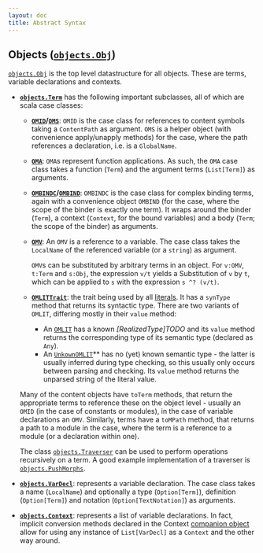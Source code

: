 ```yaml
---
layout: doc
title: Abstract Syntax
---
```


## Objects ([`objects.Obj`](http://kwarc.github.io/MMT/api/index.html#info.kwarc.mmt.api.objects.Obj))

[`objects.Obj`](http://kwarc.github.io/MMT/api/index.html#info.kwarc.mmt.api.objects.Obj) is the top level datastructure for all objects.
These are terms, variable declarations and contexts.

* **[`objects.Term`](http://kwarc.github.io/MMT/api/index.html#info.kwarc.mmt.api.objects.Term)** has the following important subclasses, all of which are scala case classes:
  * **[`OMID`](http://kwarc.github.io/MMT/api/index.html#info.kwarc.mmt.api.objects.OMID)/[`OMS`](http://kwarc.github.io/MMT/api/index.html#info.kwarc.mmt.api.objects.OMS$)**: `OMID` is the case class for references to content symbols taking a `ContentPath` as argument. `OMS` is a helper object (with convenience apply/unapply methods) for the case, where the path references a declaration, i.e. is a `GlobalName`.
  * **[`OMA`](http://kwarc.github.io/MMT/api/index.html#info.kwarc.mmt.api.objects.OMA)**: `OMA`s represent function applications. As such, the `OMA` case class takes a function (`Term`) and the argument terms (`List[Term]`) as arguments.
  * **[`OMBINDC`](http://kwarc.github.io/MMT/api/index.html#info.kwarc.mmt.api.objects.OMBINDC)/[`OMBIND`](http://kwarc.github.io/MMT/api/index.html#info.kwarc.mmt.api.objects.OMBIND$)**: `OMBINDC` is the case class for complex binding terms, again with a convenience object `OMBIND` (for the case, where the scope of the binder is exactly one term). It wraps around the binder (`Term`), a context (`Context`, for the bound variables) and a body (`Term`; the scope of the binder) as arguments.
  * **[`OMV`](http://kwarc.github.io/MMT/api/index.html#info.kwarc.mmt.api.objects.OMV)**: An `OMV` is a reference to a variable. The case class takes the `LocalName` of the referenced variable (or a `string`) as argument.

    `OMV`s can be substituted by arbitrary terms in an object. For `v:OMV`, `t:Term` and `s:Obj`, the expression `v/t` yields a Substitution of `v` by `t`, which can be applied to `s` with the expression `s ^? (v/t)`. 
  
  * **[`OMLITTrait`](http://kwarc.github.io/MMT/api/index.html#info.kwarc.mmt.api.objects.OMLITTrait)**: the trait being used by all [literals](../../language/literals.html). It has a `synType` method that returns its syntactic type. There are two variants of `OMLIT`, differing mostly in their `value` method:
    * An [`OMLIT`](http://kwarc.github.io/MMT/api/index.html#info.kwarc.mmt.api.objects.OMLIT) has a known *[RealizedType]TODO* and its `value` method returns the corresponding type of its semantic type (declared as `Any`).
    * An [`UnkownOMLIT`](http://kwarc.github.io/MMT/api/index.html#info.kwarc.mmt.api.objects.UnknownOMLIT)** has no (yet) known semantic type - the latter is usually inferred during type checking, so this usually only occurs between parsing and checking. Its `value` method returns the unparsed string of the literal value.

  Many of the content objects have `toTerm` methods, that return the appropriate terms to reference these on the object level - usually an `OMID` (in the case of constants or modules), in the case of variable declarations an `OMV`. Similarly, terms have a `toMPath` method, that returns a path to a module in the case, where the term is a reference to a module (or a declaration within one).
  
  The class [`objects.Traverser`](http://kwarc.github.io/MMT/api/index.html#info.kwarc.mmt.api.objects.Traverser) can be used to perform operations recursively on a term. A good example implementation of a traverser is [`objects.PushMorphs`](http://kwarc.github.io/MMT/api/index.html#info.kwarc.mmt.api.objects.PushMorphs).
* **[`objects.VarDecl`](http://kwarc.github.io/MMT/api/index.html#info.kwarc.mmt.api.objects.VarDecl)**: represents a variable declaration. The case class takes a name (`LocalName`) and optionally a type (`Option[Term]`), definition (`Option[Term]`) and notation (`Option[TextNotation]`) as arguments.
* **[`objects.Context`](http://kwarc.github.io/MMT/api/index.html#info.kwarc.mmt.api.objects.Context)**: represents a list of variable declarations. In fact, implicit conversion methods declared in the Context [companion object](http://kwarc.github.io/MMT/api/index.html#info.kwarc.mmt.api.objects.Context$) allow for using any
instance of `List[VarDecl]` as a `Context` and the other way around.
